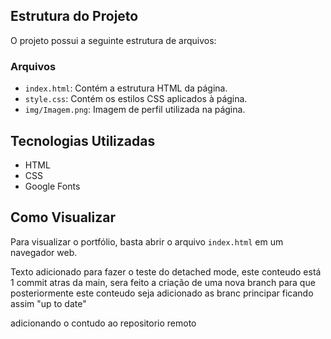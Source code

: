 

## Estrutura do Projeto

O projeto possui a seguinte estrutura de arquivos:

### Arquivos

- `index.html`: Contém a estrutura HTML da página.
- `style.css`: Contém os estilos CSS aplicados à página.
- `img/Imagem.png`: Imagem de perfil utilizada na página.

## Tecnologias Utilizadas

- HTML
- CSS
- Google Fonts

## Como Visualizar

Para visualizar o portfólio, basta abrir o arquivo `index.html` em um navegador web.

Texto adicionado para fazer o teste do detached mode, este conteudo está 1 commit atras da main, sera feito a criação de uma nova branch para que posteriormente este conteudo seja adicionado as branc principar ficando assim "up to date"

adicionando o contudo ao repositorio remoto
